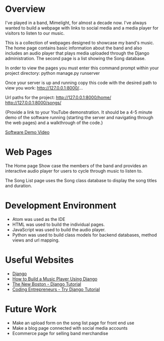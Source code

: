 # Overview
I've played in a band, Mimelight, for almost a decade now.  I've always wanted to
build a webpage with links to social media and a media player for visitors to listen to our music.  

This is a collection of webpages designed to showcase my band's music.  The home page contains basic information about the band and also includes an audio player that plays media uploaded through the Django administration.  The second page is a list showing the Song database.

In order to view the pages you must enter this command prompt within your project directory:
python manage.py runserver

Once your server is up and running copy this code with the desired path to view you work:
http://127.0.0.1:8000/...

Url paths for the project:
http://127.0.0.1:8000/home/
http://127.0.0.1:8000/songs/

{Provide a link to your YouTube demonstration.  It should be a 4-5 minute demo of the software running (starting the server and navigating through the web pages) and a walkthrough of the code.}

[Software Demo Video](http://youtube.link.goes.here)

# Web Pages
The Home page Show case the members of the band and provides an interactive audio player for users to cycle through music to listen to.

The Song List page uses the Song class database to display the song titles and duration.

# Development Environment
* Atom was used as the IDE
* HTML was used to build the individual pages.
* JavaScript was used to build the audio player.
* Python was used to build class models for backend databases, method views and url mapping.   

# Useful Websites
* [Django](https://docs.djangoproject.com/en/3.2/)
* [How to Build a Music Player Using Django](https://www.section.io/engineering-education/how-to-build-a-music-player-using-django/)
* [The New Boston - Django Tutorial](https://www.youtube.com/watch?v=qgGIqRFvFFk&list=PL6gx4Cwl9DGBlmzzFcLgDhKTTfNLfX1IK)
* [Coding Entrepreneurs - Try Django Tutorial](https://www.youtube.com/playlist?list=PLEsfXFp6DpzTD1BD1aWNxS2Ep06vIkaeW/)

# Future Work
* Make an upload form on the song list page for front end use
* Make a blog page connected with social media accounts
* Ecommerce page for selling band merchandise

